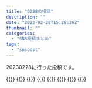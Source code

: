 ```yaml
---
title: "0228の投稿"
description: ""
date: "2023-02-28T15:28:26Z"
thumbnail: ""
categories:
  - "SNS投稿まとめ"
tags:
  - "snspost"
---
```

20230228に行った投稿です。
<!--more-->
{{<othersns text="またなんか波が来てるのか<br/>ここ数日SNS見てなかったから震源を探すのは難しいな<br/>範囲が広い" url="https://qunagi.qunagi.net/notice/AT8WbyzzVtNSmwoQT2" screenname="jme/k.h" date="2023-02-28T11:16:49.000Z">}}
{{<othersns text="足りないな。" url="https://qunagi.qunagi.net/notice/AT8RKUg6UbBi3ZLqZE" screenname="jme/k.h" date="2023-02-28T10:17:38.000Z">}}
{{<othersns text="discordはskypeの代わりとかそういうイメージだからサーバー（discordのあれをサーバーって呼ぶのはなんかすごい違和感があるけどあれはなんなんだいったい？）とかで分かれてるとかよりも音声チャット用のツールっていう認識のほうが強いんだよな" url="https://qunagi.qunagi.net/notice/AT8QYXM7EZh8Se8P9k" screenname="jme/k.h" date="2023-02-28T10:08:58.000Z">}}
{{<othersns text="みんなUIしか見てないよなあ" url="https://qunagi.qunagi.net/notice/AT8QG18cHQm7KKzPjU" screenname="jme/k.h" date="2023-02-28T10:05:37.000Z">}}
{{<othersns text="早く続きを読みたいの発展した版だとは思う。世の中の人もそれなりに思ってると思うんだよなあ、待ち遠しい作品に対して早く終われって。終わってくれれば打ち切りの心配とかしなくていいし、既存キャラが死んだり大変なことになったりすることも無いし<br/>読み切りはそういう点ではいいんだけど流石に1エピソード分だとそこまで" url="https://qunagi.qunagi.net/notice/AT8O58nvElfS0ezoXY" screenname="jme/k.h" date="2023-02-28T09:41:15.000Z">}}
{{<othersns text="最新刊除いた既刊読み終わるのに4日か。うん。なかなか楽しめたな。まあ、関係性がどうなるかが一番気になるところで、それが完結してない物語だとプラプラしてるからどうしても早く終われって思っちゃうんだよなあ" url="https://qunagi.qunagi.net/notice/AT8NnPFBNNs9mfI3JQ" screenname="jme/k.h" date="2023-02-28T09:38:02.000Z">}}
{{<othersns text="思ったより青い鳥の方でこっち方面の話題流れてるんだな<br/>一般的な内輪のノリには基本的に乗れないから今のLTLが重視される風潮だと大手にいるだけでストレスになるから自分は現状おひとりさまにこもるしかないわけだけれども" url="https://qunagi.qunagi.net/notice/AT8MIfvvAxVgc73zd2" screenname="jme/k.h" date="2023-02-28T09:21:17.000Z">}}
{{<othersns text="小説でネタとして名前を呼んでもらえないキャラの呼んでもらえないまま名前を出す割と目から鱗の解決法を見た。こういうのは初めて見た気がするな" url="https://qunagi.qunagi.net/notice/AT7gzcoISz8vIzIKMS" screenname="jme/k.h" date="2023-02-28T01:38:26.000Z">}}
